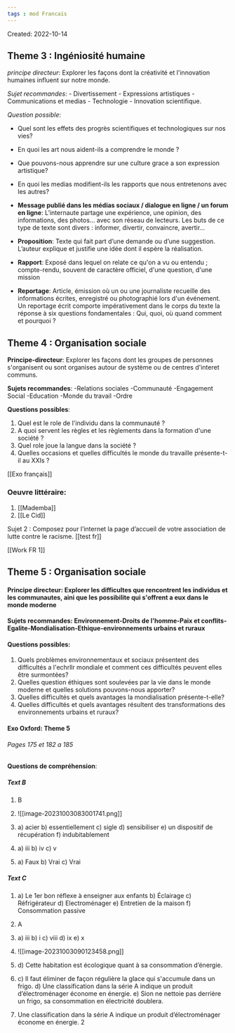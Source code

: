 ```yaml
---
tags : mod Francais
---
```

Created: 2022-10-14 

## **Theme 3 :** Ingéniosité humaine
*principe directeur*: Explorer les façons dont la créativité et l'innovation humaines influent sur notre monde.

*Sujet recommandes*: - Divertissement - Expressions artistiques - Communications et medias - Technologie - Innovation scientifique.

*Question possible*: 
- Quel sont les effets des progrès scientifiques et technologiques sur nos vies?
- En quoi les art nous aident-ils a comprendre le monde ? 
- Que pouvons-nous apprendre sur une culture grace a son expression artistique? 
- En quoi les medias modifient-ils les rapports que nous entretenons avec les autres? 

 
- **Message publié dans les médias sociaux / dialogue en ligne / un forum en ligne**: L’internaute partage une expérience, une opinion, des informations, des photos… avec son réseau de lecteurs. Les buts de ce type de texte sont divers : informer, divertir, convaincre, avertir… 
- **Proposition**: Texte qui fait part d’une demande ou d’une suggestion. L’auteur explique et justifie une idée dont il espère la réalisation. 
- **Rapport**: Exposé dans lequel on relate ce qu'on a vu ou entendu ; compte-rendu, souvent de caractère officiel, d'une question, d'une mission 
- **Reportage**: Article, émission où un ou une journaliste recueille des informations écrites, enregistré ou photographié lors d'un événement. Un reportage écrit comporte impérativement dans le corps du texte la réponse à six questions fondamentales : Qui, quoi, où quand comment et pourquoi ?

## **Theme 4 :** Organisation sociale

**Principe-directeur**: Explorer les façons dont les groupes de personnes s'organisent ou sont organises autour de système ou de centres d'interet communs.

**Sujets recommandes**: -Relations sociales -Communauté -Engagement Social -Education -Monde du travail -Ordre 

**Questions possibles**: 
1. Quel est le role de l'individu dans la communauté ? 
2. A quoi servent les règles et les règlements dans la formation d'une société ? 
3. Quel role joue la langue dans la société ?
4. Quelles occasions et quelles difficultés le monde du travaille présente-t-il au XXIs ? 

[[Exo français]] 

### Oeuvre littéraire:
1. [[Mademba]]
2. [[Le Cid]] 

Sujet 2 : Composez pour l’internet la page d’accueil de votre association de lutte contre le
racisme.
[[test fr]] 

[[Work FR 1]]  

## **Theme 5 :** Organisation sociale
#### Principe directeur: **Explorer les difficultes que rencontrent les individus et les communautes, aini que les possibilite qui s'offrent a eux dans le monde moderne**
#### Sujets recommandes: **Environnement-Droits de l'homme-Paix et conflits-Egalite-Mondialisation-Ethique-environnements urbains et ruraux**
#### Questions possibles: 
1. Quels problèmes environnementaux et sociaux présentent des difficultés a l'echrllr mondiale et comment ces difficultés peuvent elles être surmontées?
2. Quelles question éthiques sont soulevées par la vie dans le monde moderne et quelles solutions pouvons-nous apporter?
3. Quelles difficultés et quels avantages la mondialisation présente-t-elle?
4. Quelles difficultés et quels avantages résultent des transformations des environnements urbains et ruraux?

#### Exo Oxford: Theme 5
###### Pages 175 et 182 a 185

**Questions de compréhension**: 
##### Text B
1. B
2. ![[image-20231003083001741.png]]

3. a) acier
   b) essentiellement
   c) sigle
   d) sensibiliser
   e) un dispositif de récupération
   f) indubitablement

4. a) iii
   b) iv
   c) v

5. a) Faux
   b) Vrai
   c) Vrai

##### Text C
1. a) Le 1er bon réflexe à enseigner aux enfants
   b) Éclairage
   c) Réfrigérateur
   d) Electroménager
   e) Entretien de la maison
   f) Consommation passive

2. A

3. a) iii
   b) i
   c) viii
   d) ix
   e) x

4. 
   ![[image-20231003090123458.png]]

6. d) Cette habitation est écologique quant à sa consommation d’énergie.

7. c) Il faut éliminer de façon régulière la glace qui s'accumule dans un frigo. 
   d) Une classification dans la série A indique un produit d’électroménager économe en énergie. 
   e) Sion ne nettoie pas derrière un frigo, sa consommation en électricité doublera.

8. Une classification dans la série A indique un produit d’électroménager économe en énergie.
2